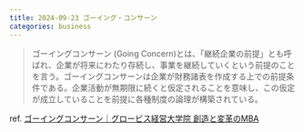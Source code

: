 ```yaml
---
title: 2024-09-23 ゴーイング・コンサーン
categories: business
---
```


> ゴーイングコンサーン (Going Concern)とは、「継続企業の前提」とも呼ばれ、企業が将来にわたり存続し、事業を継続していくという前提のことを言う。ゴーイングコンサーンは企業が財務諸表を作成する上での前提条件である。企業活動が無期限に続くと仮定されることを意味し、この仮定が成立していることを前提に各種制度の論理が構築されている。

ref. [ゴーイングコンサーン｜グロービス経営大学院 創造と変革のMBA](https://mba.globis.ac.jp/about_mba/glossary/detail-19656.html)

